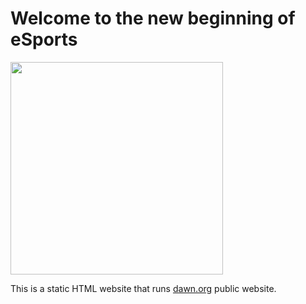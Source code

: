 
# Welcome to the new beginning of eSports

<img src="https://i.postimg.cc/4dvwcKJ9/logo.png" width="340">

This is a static HTML website that runs [dawn.org](https://dawn.org) public website.



